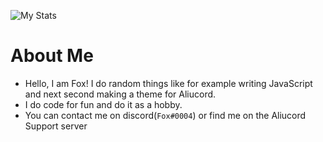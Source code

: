 ![My Stats](https://github-readme-stats.vercel.app/api?username=GangsterFox&show_icons=true&theme=dark)

# About Me
* Hello, I am Fox! I do random things like for example writing JavaScript and next second making a theme for Aliucord. 
* I do code for fun and do it as a hobby.
* You can contact me on discord(`Fox#0004`) or find me on the Aliucord Support server
